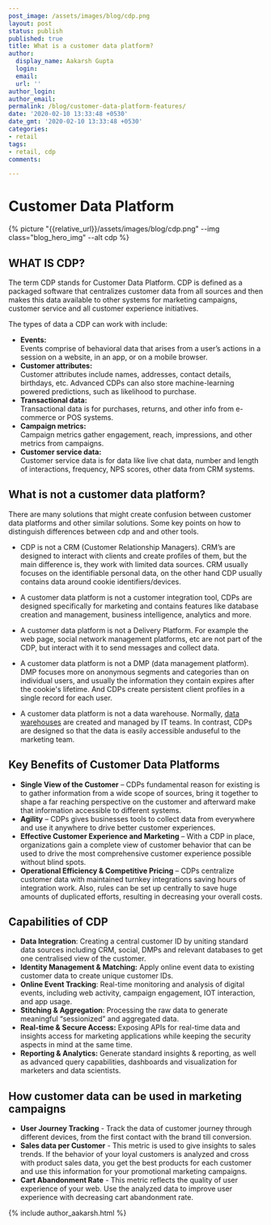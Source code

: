 ```yaml
---
post_image: /assets/images/blog/cdp.png
layout: post
status: publish
published: true
title: What is a customer data platform?
author:
  display_name: Aakarsh Gupta
  login: 
  email: 
  url: ''
author_login: 
author_email: 
permalink: /blog/customer-data-platform-features/
date: '2020-02-10 13:33:48 +0530'
date_gmt: '2020-02-10 13:33:48 +0530'
categories:
- retail
tags:
- retail, cdp
comments:

---
```

# Customer Data Platform
{% picture "{{relative_url}}/assets/images/blog/cdp.png" --img class="blog_hero_img" --alt cdp %}
## WHAT IS CDP?
The term CDP stands for Customer Data Platform. CDP is defined as a packaged software that centralizes customer data from all sources and then makes this data available to other systems for marketing campaigns, customer service and all customer experience initiatives.

The types of data a CDP can work with include:

*   **Events:**  
Events comprise of behavioral data that arises from a user’s actions in a session on a website, in an app, or on a mobile browser.
*   **Customer attributes:**  
Customer attributes include names, addresses, contact details, birthdays, etc. Advanced CDPs can also store machine-learning powered predictions, such as likelihood to purchase.
*   **Transactional data:**  
Transactional data is for purchases, returns, and other info from e-commerce or POS systems.
*   **Campaign metrics:**  
Campaign metrics gather engagement, reach, impressions, and other metrics from campaigns.
*   **Customer service data:**  
Customer service data is for data like live chat data, number and length of interactions, frequency, NPS scores, other data from CRM systems.


## What is not a customer data platform?

There are many solutions that might create confusion between customer data platforms and other similar solutions. Some key points on how to distinguish differences between cdp and and other tools.



*   CDP is not a CRM (Customer Relationship Managers). CRM’s are designed to interact with clients and create profiles of them, but the main difference is, they work with limited data sources. CRM usually focuses on the identifiable personal data, on the other hand CDP usually contains data around cookie identifiers/devices. 

*   A customer data platform is not a customer integration tool, CDPs are designed specifically for marketing and contains features like database creation and management, business intelligence, analytics and more.

*   A customer data platform is not a Delivery Platform. For example the web page, social network management platforms, etc are not part of the CDP, but interact with it to send messages and collect data.

*   A customer data platform is not a DMP (data management platform).
DMP focuses more on anonymous segments and categories than on individual users, and usually the information they contain expires after the cookie's lifetime. And CDPs create persistent client profiles in a single record for each user.

*   A customer data platform is not a data warehouse. Normally, [data warehouses](https://www.bluepiit.com/blog/deep-diving-in-the-world-of-data-warehousing-continued/) are created and managed by IT teams. In contrast, CDPs are designed so that the data is easily accessible anduseful to the marketing team.

## **Key Benefits of Customer Data Platforms**

*   **Single View of the Customer** – CDPs fundamental reason for existing is to gather information from a wide scope of sources, bring it together to shape a far reaching perspective on the customer and afterward make that information accessible to different systems.
*   **Agility** – CDPs gives businesses tools to collect data from everywhere and use it anywhere to drive better customer experiences.
*   **Effective Customer Experience and Marketing** – With a CDP in place, organizations gain a complete view of customer behavior that can be used to drive the most comprehensive customer experience possible without blind spots.
*   **Operational Efficiency & Competitive Pricing** – CDPs centralize customer data with maintained turnkey integrations saving hours of integration work. Also, rules can be set up centrally to save huge amounts of duplicated efforts, resulting in decreasing your overall costs.


## **Capabilities of CDP**

*   **Data Integration**:
Creating a central customer ID by uniting standard data sources including CRM, social, DMPs and relevant databases to get one centralised view of the customer.
*   **Identity Management & Matching:**
Apply online event data to existing customer data to create unique customer IDs.
*   **Online Event Tracking**:
Real-time monitoring and analysis of digital events, including web activity, campaign engagement, IOT interaction, and app usage.
*   **Stitching & Aggregation**:
Processing the raw data to generate meaningful “sessionized” and aggregated data.
*   **Real-time & Secure Access:**
Exposing APIs for real-time data and insights access for marketing applications while keeping the security aspects in mind at the same time.
*   **Reporting & Analytics:**
Generate standard insights & reporting, as well as advanced query capabilities, dashboards and visualization for marketers and data scientists.


## **How customer data can be used in marketing campaigns**

*   **User Journey Tracking** - Track the data of customer journey through different devices, from the first contact with the brand till conversion.
*   **Sales data per Customer** - This metric is used to give insights to sales trends. If the behavior of your loyal customers is analyzed and cross with product sales data, you get the best products for each customer and use this information for your promotional marketing campaigns.
*   **Cart Abandonment Rate** - This metric reflects the quality of user experience of your web. Use the analyzed data to improve user experience with decreasing cart abandonment rate. 

{% include author_aakarsh.html %}